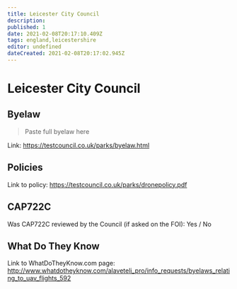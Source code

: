 ```yaml
---
title: Leicester City Council
description:
published: 1
date: 2021-02-08T20:17:10.409Z
tags: england,leicestershire
editor: undefined
dateCreated: 2021-02-08T20:17:02.945Z
---
```


# Leicester City Council


## Byelaw
> Paste full byelaw here

Link:
https://testcouncil.co.uk/parks/byelaw.html

## Policies
Link to policy:
https://testcouncil.co.uk/parks/dronepolicy.pdf

## CAP722C

Was CAP722C reviewed by the Council (if asked on the FOI): Yes / No

## What Do They Know

Link to WhatDoTheyKnow.com page:
http://www.whatdotheyknow.com/alaveteli_pro/info_requests/byelaws_relating_to_uav_flights_592

